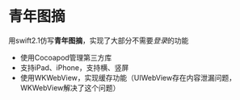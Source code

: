 # 青年图摘
用swift2.1仿写**青年图摘**，实现了大部分不需要*登录*的功能

- 使用Cocoapod管理第三方库
- 支持iPad、iPhone，支持横、竖屏
- 使用WKWebView，实现缓存功能（UIWebView存在内容泄漏问题，WKWebView解决了这个问题）